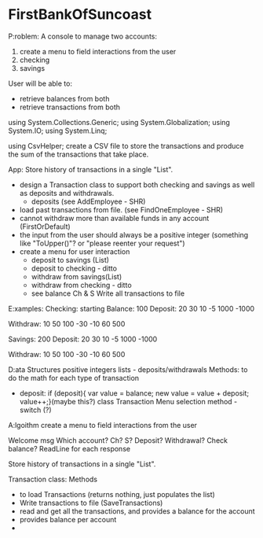 # FirstBankOfSuncoast

P:roblem:
A console to manage two accounts:

1. create a menu to field interactions from the user
2. checking
3. savings

User will be able to:

- retrieve balances from both
- retrieve transactions from both

using System.Collections.Generic;
using System.Globalization;
using System.IO;
using System.Linq;

using CsvHelper;
create a CSV file to store the transactions and produce the sum of the transactions that take place.

App:
Store history of transactions in a single "List<Transaction>".

- design a Transaction class to support both checking and savings as well as deposits and withdrawals.
  - deposits (see AddEmployee - SHR)
- load past transactions from file. (see FindOneEmployee - SHR)
- cannot withdraw more than available funds in any account (FirstOrDefault)
- the input from the user should always be a positive integer (something like "ToUpper()"? or "please reenter your request")
- create a menu for user interaction
  - deposit to savings (List<depositSavings>)
  - deposit to checking - ditto
  - withdraw from savings(List<withdrawalSavings>)
  - withdraw from checking - ditto
  - see balance Ch & S
    Write all transactions to file

E:xamples:
Checking:
starting Balance:
100
Deposit:
20
30
10
-5
1000
-1000

Withdraw:
10
50
100
-30
-10
60
500

Savings:
200
Deposit:
20
30
10
-5
1000
-1000

Withdraw:
10
50
100
-30
-10
60
500

D:ata Structures
positive integers
lists - deposits/withdrawals
Methods: to do the math for each type of transaction

- deposit: if (deposit){ var value = balance; new value = value + deposit; value++;}(maybe this?)
  class Transaction
  Menu selection method - switch (?)

A:lgoithm
create a menu to field interactions from the user

Welcome msg
Which account?
Ch? S?
Deposit?
Withdrawal?
Check balance?
ReadLine for each response

Store history of transactions in a single "List<Transaction>".

Transaction class:
Methods

- to load Transactions (returns nothing, just populates the list)
- Write transactions to file (SaveTransactions)
- read and get all the transactions, and provides a balance for the account
- provides balance per account
-
